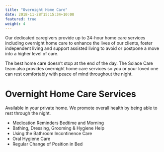 ```yaml
---
title: "Overnight Home Care"
date: 2018-11-28T15:15:34+10:00
featured: true
weight: 4
---
```


Our dedicated caregivers provide up to 24-hour home care services including overnight home care to enhance the lives of our clients, foster independent living and support assisted living to avoid or postpone a move into a higher level of care.

The best home care doesn’t stop at the end of the day. The Solace Care team also provides overnight home care services so you or your loved one can rest comfortably with peace of mind throughout the night. 

# Overnight Home Care Services

Available in your private home. We promote overall health by being able to rest through the night.

- Medication Reminders Bedtime and Morning
- Bathing, Dressing, Grooming & Hygiene Help
- Using the Bathroom Incontinence Care
- Oral Hygiene Care
- Regular Change of Position in Bed
